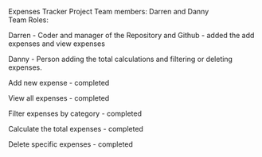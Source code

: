Expenses Tracker Project
Team members: Darren and Danny  
Team Roles:  

Darren - Coder and manager of the Repository and Github - added the add expenses and view expenses

Danny - Person adding the total calculations and filtering or deleting expenses.

Add new expense - completed

View all expenses - completed

Filter expenses by category - completed

Calculate the total expenses - completed

Delete specific expenses - completed
